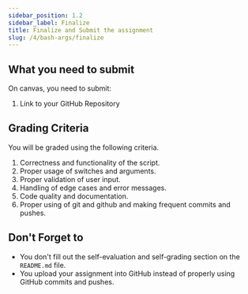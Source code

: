 ```yaml
---
sidebar_position: 1.2
sidebar_label: Finalize
title: Finalize and Submit the assignment
slug: /4/bash-args/finalize
---
```


## What you need to submit

On canvas, you need to submit:

1. Link to your GitHub Repository

## Grading Criteria

You will be graded using the following criteria.

1. Correctness and functionality of the script.
2. Proper usage of switches and arguments.
3. Proper validation of user input.
4. Handling of edge cases and error messages.
5. Code quality and documentation.
6. Proper using of git and github and making frequent commits and pushes.

## Don't Forget to

* You don't fill out the self-evaluation and self-grading section on the `README.md` file.
* You upload your assignment into GitHub instead of properly using GitHub commits and pushes.
